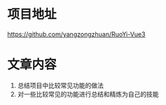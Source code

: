 # 项目地址
https://github.com/yangzongzhuan/RuoYi-Vue3

# 文章内容
1. 总结项目中比较常见功能的做法
2. 对一些比较常见的功能进行总结和精炼为自己的技能


